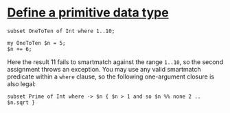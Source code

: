 [1]: http://rosettacode.org/wiki/Define_a_primitive_data_type

# [Define a primitive data type][1]

```perl6
subset OneToTen of Int where 1..10;
 
my OneToTen $n = 5;
$n += 6;
```


Here the result 11 fails to smartmatch against the range `1..10`, so the second assignment throws an exception. You may use any valid smartmatch predicate within a `where` clause, so the following one-argument closure is also legal:

```perl6
subset Prime of Int where -> $n { $n > 1 and so $n %% none 2 .. $n.sqrt }
```